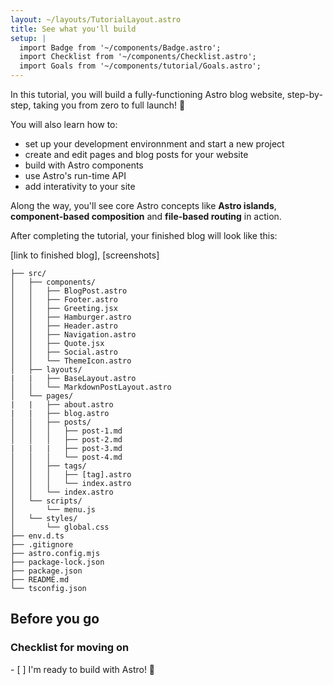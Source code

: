 ```yaml
---
layout: ~/layouts/TutorialLayout.astro
title: See what you'll build
setup: |
  import Badge from '~/components/Badge.astro';
  import Checklist from '~/components/Checklist.astro';
  import Goals from '~/components/tutorial/Goals.astro';
---
```


In this tutorial, you will build a fully-functioning Astro blog website, step-by-step, taking you from zero to full launch! 🚀

You will also learn how to:
- set up your development environnment and start a new project
- create and edit pages and blog posts for your website
- build with Astro components
- use Astro's run-time API
- add interativity to your site

Along the way, you'll see core Astro concepts like **Astro islands**, **component-based composition** and **file-based routing** in action. 


After completing the tutorial, your finished blog will look like this: 

[link to finished blog], [screenshots]

```
├── src/
│   ├── components/
│   │   ├── BlogPost.astro
│   │   ├── Footer.astro
│   │   ├── Greeting.jsx
│   │   ├── Hamburger.astro
│   │   ├── Header.astro
│   │   ├── Navigation.astro
│   │   ├── Quote.jsx
│   │   ├── Social.astro
│   │   └── ThemeIcon.astro
│   ├── layouts/
|   |   ├── BaseLayout.astro
│   │   └── MarkdownPostLayout.astro
│   └── pages/
|   |   ├── about.astro
|   |   ├── blog.astro
│   │   ├── posts/
│   │   │   ├── post-1.md
│   │   │   ├── post-2.md
|   |   |   ├── post-3.md
│   │   │   └── post-4.md
│   │   ├── tags/
│   │   │   ├── [tag].astro
│   │   │   └── index.astro
│   │   └── index.astro
│   └── scripts/
│       └── menu.js
│   └── styles/
│       └── global.css
├── env.d.ts
├── .gitignore
├── astro.config.mjs
├── package-lock.json
├── package.json
├── README.md
└── tsconfig.json

```

## Before you go

### Checklist for moving on

<Checklist key="introduction">
- [ ] I'm ready to build with Astro! 🚀
</Checklist>
